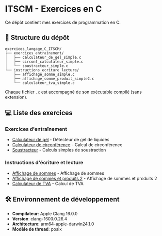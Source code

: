 # ITSCM - Exercices en C
Ce dépôt contient mes exercices de programmation en C.

## 📂 Structure du dépôt
```
exercices_langage_C_ITSCM/
├── exercices_entrainement/
│   ├── calculateur_de_gel_simple.c
│   ├── circonf_calculateur_simple.c
│   └── soustracteur_simple.c
└── instructions_ecriture_lecture/
    ├── affichage_somme_simple.c
    ├── affichage_somme_produit_simple2.c
    └── calculateur_tva_simple.c
```

Chaque fichier `.c` est accompagné de son exécutable compilé (sans extension).

## 💻 Liste des exercices
### Exercices d'entraînement
- [Calculateur de gel](exercices_langage_C_ITSCM/exercices_entrainement/calculateur_de_gel_simple.c) - Détecteur de gel de liquides
- [Calculateur de circonférence](exercices_langage_C_ITSCM/exercices_entrainement/circonf_calculateur_simple.c) - Calcul de circonférence
- [Soustracteur](exercices_langage_C_ITSCM/exercices_entrainement/soustracteur_simple.c) - Calculs simples de soustraction

### Instructions d'écriture et lecture
- [Affichage de sommes](exercices_langage_C_ITSCM/instructions_ecriture_lecture/affichage_somme_simple.c) - Affichage de sommes
- [Affichage de sommes et produits 2](exercices_langage_C_ITSCM/instructions_ecriture_lecture/affichage_somme_produit_simple2.c) - Affichage de sommes et produits 2
- [Calculateur de TVA](exercices_langage_C_ITSCM/instructions_ecriture_lecture/calculateur_tva_simple.c) - Calcul de TVA

## 🛠 Environnement de développement
- **Compilateur**: Apple Clang 16.0.0
- **Version**: clang-1600.0.26.4
- **Architecture**: arm64-apple-darwin24.1.0
- **Modèle de thread**: posix
